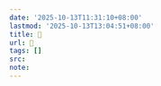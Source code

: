 ```yaml
---
date: '2025-10-13T11:31:10+08:00'
lastmod: '2025-10-13T13:04:51+08:00'
title: 󰨟
url: 󰨟
tags: []
src:
note:
---
```

